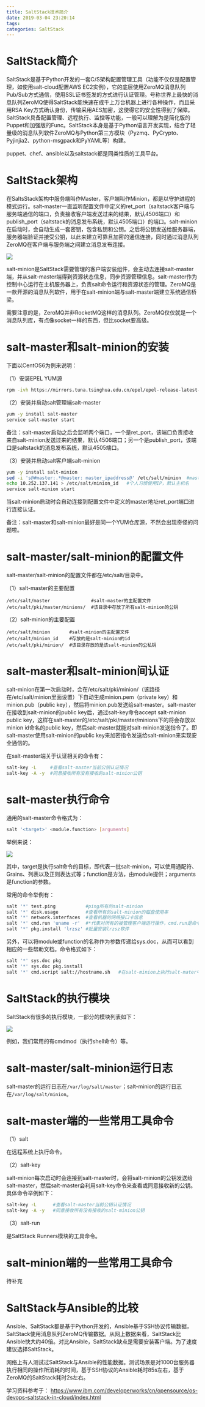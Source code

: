 ```yaml
---
title: SaltStack技术简介
date: 2019-03-04 23:20:14
tags:
categories: SaltStack
---
```


# SaltStack简介

SaltStack是基于Python开发的一套C/S架构配置管理工具（功能不仅仅是配置管理，如使用salt-cloud配置AWS EC2实例），它的底层使用ZeroMQ消息队列Pub/Sub方式通信，使用SSL证书签发的方式进行认证管理。号称世界上最快的消息队列ZeroMQ使得SaltStack能快速在成千上万台机器上进行各种操作，而且采用RSA Key方式确认身份，传输采用AES加密，这使得它的安全性得到了保障。SaltStack具备配置管理、远程执行、监控等功能，一般可以理解为是简化版的Puppet和加强版的Func。SaltStack本身是基于Python语言开发实现，结合了轻量级的消息队列软件ZeroMQ与Python第三方模块（Pyzmq、PyCrypto、Pyjinjia2、python-msgpack和PyYAML等）构建。

puppet、chef、ansible以及saltstack都是同类性质的工具平台。

# SaltStack架构

在SaltsStack架构中服务端叫作Master，客户端叫作Minion，都是以守护进程的模式运行。salt-master一直监听配置文件中定义的ret_port（saltstack客户端与服务端通信的端口，负责接收客户端发送过来的结果，默认4506端口）和publish_port（saltstack的消息发布系统，默认4505端口）的端口。salt-minion在启动时，会自动生成一套密钥，包含私钥和公钥。之后将公钥发送给服务器端，服务器端验证并接受公钥，以此来建立可靠且加密的通信连接，同时通过消息队列ZeroMQ在客户端与服务端之间建立消息发布连接。

![](/images/saltstack_1_1.png)

salt-minion是SaltStack需要管理的客户端安装组件，会主动去连接salt-master端，并从salt-master端得到资源状态信息，同步资源管理信息。salt-master作为控制中心运行在主机服务器上，负责salt命令运行和资源状态的管理。ZeroMQ是一款开源的消息队列软件，用于在salt-minion端与salt-master端建立系统通信桥梁。

需要注意的是，ZeroMQ并非RocketMQ这样的消息队列。ZeroMQ仅仅就是一个消息队列库，有点像socket一样的东西，但比socket要高级。

# salt-master和salt-minion的安装

下面以CentOS6为例来说明：

（1）安装EPEL YUM源

```bash
rpm -ivh https://mirrors.tuna.tsinghua.edu.cn/epel/epel-release-latest-6.noarch.rpm
```

（2）安装并启动salt管理端salt-master

```bash
yum -y install salt-master
service salt-master start
```

备注：salt-master启动之后会监听两个端口，一个是ret_port，该端口负责接收来自salt-minion发送过来的结果，默认4506端口；另一个是publish_port，该端口是saltstack的消息发布系统，默认4505端口。

（3）安装并启动salt客户端salt-minion

```bash
yum -y install salt-minion
sed -i 's@#master:.*@master: master_ipaddress@' /etc/salt/minion  #master_ipaddress为管理端IP
echo 10.252.137.141 > /etc/salt/minion_id   #个人习惯使用IP，默认主机名
service salt-minion start
```

当salt-minion启动时会自动连接到配置文件中定义的master地址ret_port端口进行连接认证。

备注：salt-master和salt-minion最好是同一个YUM仓库源，不然会出现奇怪的问题啦。

# salt-master/salt-minion的配置文件

salt-master/salt-minion的配置文件都在/etc/salt/目录中。

（1）salt-master的主要配置

    /etc/salt/master               #salt-master的主配置文件
    /etc/salt/pki/master/minions/  #该目录中存放了所有salt-minion的公钥

（2）salt-minion的主要配置

    /etc/salt/minion       #salt-minion的主配置文件
    /etc/salt/minion_id    #存放的是salt-minion的id
    /etc/salt/pki/minion/  #该目录存放的是该salt-minion的公私钥

# salt-master和salt-minion间认证

salt-minion在第一次启动时，会在/etc/salt/pki/minion/（该路径在/etc/salt/minion里面设置）下自动生成minion.pem（private key）和 minion.pub（public key），然后将minion.pub发送给salt-master。salt-master在接收到salt-minion的public key后，通过salt-key命令accept salt-minion public key，这样在salt-master的/etc/salt/pki/master/minions下的将会存放以minion id命名的public key，然后salt-master就能对salt-minion发送指令了。即salt-master使用salt-minion的public key来加密指令发送给salt-minion来实现安全通信的。

在salt-master端关于认证相关的命令有：

```bash
salt-key -L     #查看salt-master当前公钥认证情况
salt-key -A -y  #同意接收所有没有接收的salt-minion公钥
```

# salt-master执行命令

通用的salt-master命令格式为：

```bash
salt '<target>' <module.function> [arguments]
```

举例来说：

![](/images/saltstack_1_2.png)

其中，target是执行salt命令的目标，即代表一批salt-minion，可以使用通配符、Grains、列表以及正则表达式等；function是方法，由module提供；arguments是function的参数。

常用的命令举例有：

```bash
salt '*' test.ping           #ping所有的salt-minion
salt '*' disk.usage          #查看所有的salt-minion的磁盘使用率
salt '*' network.interfaces  #查看机器的网络接口卡信息
salt '*' cmd.run 'uname -r'  #*代表对所有的被管理客户端进行操作，cmd.run是命令调用模块
salt '*' pkg.install 'lrzsz' #批量安装lrzsz软件
```

另外，可以将module或function的名称作为参数传递给sys.doc，从而可以看到相应的一些帮助文档。命令格式如下：

```bash
salt '*' sys.doc pkg
salt '*' sys.doc pkg.install
salt '*' cmd.script salt://hostname.sh   #在salt-minion上执行salt-mater中file_roots中hostname.sh脚本文件，很重要哦
```

# SaltStack的执行模块

SaltStack有很多的执行模块，一部分的模块列表如下：

![](/images/saltstack_1_3.png)

例如，我们常用的有cmdmod（执行shell命令）等。

# salt-master/salt-minion运行日志

salt-master的运行日志在`/var/log/salt/master`；salt-minion的运行日志在`/var/log/salt/minion`。

# salt-master端的一些常用工具命令

（1）salt

在远程系统上执行命令。

（2）salt-key

salt-minion每次启动时会连接到salt-master时，会将salt-minion的公钥发送给salt-master，然后salt-master会利用salt-key命令来查看或同意接收新的公钥。具体命令举例如下：

```bash
salt-key -L      #查看salt-master当前公钥认证情况
salt-key -A -y   #同意接收所有没有接收的salt-minion公钥
```

（3）salt-run

是SaltStack Runners模块的工具命令。

# salt-minion端的一些常用工具命令

待补充

# SaltStack与Ansible的比较

Ansible、SaltStack都是基于Python开发的，Ansible基于SSH协议传输数据，SaltStack使用消息队列ZeroMQ传输数据。从网上数据来看，SaltStack比Ansible快大约40倍。对比Ansible，SaltStack缺点是需要安装客户端。为了速度建议选择SaltStack。

网络上有人测试过SaltStack与Ansible的性能数据。测试场景是对1000台服务器执行相同的操作所消耗的时间，基于SSH协议的Ansible耗时85s左右，基于ZeroMQ的SaltStack耗时2s左右。

学习资料参考于：
https://www.ibm.com/developerworks/cn/opensource/os-devops-saltstack-in-cloud/index.html
